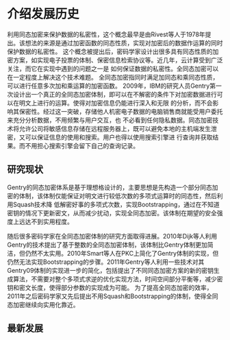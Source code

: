 # 介绍发展历史
利用同态加密来保护数据的私密性，这个概念最早是由Rivest等人于1978年提出。该想法的来源是通过加密函数的同态性质，实现对加密后的数据作运算的同时保护数据的私密性。
这个概念被提出后，密码学家设计出很多具有同态性质的加密方案，如实现电子投票的体制、保密信息检索协议等。近几年，云计算受到广泛关注，而它在实现中遇到的问题之一是
如何保证数据的私密性。全同态加密可以在一定程度上解决这个技术难题。
全同态加密指同时满足加同态和乘同态性质，可以进行任意多次加和乘运算的加密函数。
2009年，IBM的研究人员Gentry第一次设计出一个真正的全同态加密体制，即可以在不解密的条件下对加密数据进行可以在明文上进行的运算。使得对加密信息仍能进行深入和无限
的分析，而不会影响其保密性。经过这一突破，存储他人机密电子数据的电脑销售商就能受用户委托来充分分析数据，不用频繁与用户交互，也
不必看到任何隐私数据。同态加密技术将允许公司将敏感信息存储在远程服务器上，既可以避免本地的主机端发生泄密，又可以保证信息的使用和搜索。用户也得以使用搜索引擎进
行查询并获取结果。而不用担心搜索引擎会留下自己的查询记录。
## 研究现状
Gentry的同态加密体系是基于理想格设计的，主要思想是先构造一个部分同态加密的体制，该体制仅能保证对明文进行较低次数的多项式运算时的同态性，然后利用Squash技术降
低解密好事的多项式次数，实现Bootstrapping，通过在不知道密钥的情况下更新密文，从而减少扰动，实现全同态加密。该体制在期望的安全强度上远达不到实用程度。

随后很多密码学家在全同态加密体制的研究方面取得进展。2010年Dijk等人利用Gentry的技术提出了基于整数的全同态加密体制，该体制比Gentry体制更加简洁，但仍然不太实用。2010年Smart等人在PKC上简化了Gentry体制的实现，但仍然无法实现Bootstrapping的步骤。2011年Gentry等人利用一些技术对其Gentry09体制的实现进一步的简化，包括提出了不同同态加密方案的新的密钥生成算法，不需要对整个多项式求逆的优化实现方法，时间空间部分平衡等，减少密钥和密文长度，使得部分参数的实现成为可能。
为了提高全同态加密的效率，2011年之后密码学家又先后提出不用Squash和Bootstrapping的体制，使得全同态加密继续向实用化靠近。

## 最新发展
